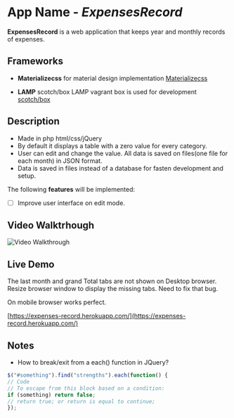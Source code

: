# App Name - *ExpensesRecord*

**ExpensesRecord** is a web application that keeps year and monthly records of
expenses.

## Frameworks

* **Materializecss** for material design implementation [Materializecss](https://materializecss.com/)

* **LAMP** scotch/box LAMP vagrant box is used for development [scotch/box](https://app.vagrantup.com/scotch/boxes/box)


## Description

* Made in php html/css/jQuery
* By default it displays a table with a zero value for every category.
* User can edit and change the value. All data is saved on files(one file for each month) in  JSON format.
* Data is saved in files instead of a database for fasten development and setup.


The following **features** will be implemented:

- [ ] Improve user interface on edit mode.


## Video Walktrhough

<img src='https://i.imgur.com/iAz5uEe.gif' title='video walkthrough' width='' alt='Video Walkthrough'/>

## Live Demo

The last month and grand Total tabs are not shown on Desktop browser. Resize browser window to display the missing tabs. Need to fix that bug.

On mobile browser works perfect.

[https://expenses-record.herokuapp.com/](https://expenses-record.herokuapp.com/)
## Notes

- How to break/exit from a each() function in JQuery?
``` javascript
$("#something").find("strengths").each(function() {
// Code
// To escape from this block based on a condition:
if (something) return false;
// return true; or return is equal to continue;
});
```
